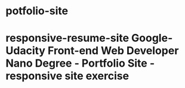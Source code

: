 # potfolio-site
# responsive-resume-site Google-Udacity Front-end Web Developer Nano Degree - Portfolio Site - responsive site exercise
